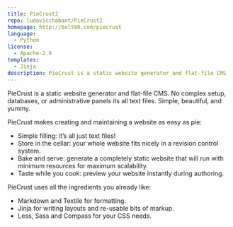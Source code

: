 ```yaml
---
title: PieCrust2
repo: ludovicchabant/PieCrust2
homepage: http://bolt80.com/piecrust
language:
  - Python
license:
  - Apache-2.0
templates:
  - Jinja
description: PieCrust is a static website generator and flat-file CMS
---
```


PieCrust is a static website generator and flat-file CMS. No complex setup,
databases, or administrative panels its all text files. Simple, beautiful,
and yummy.

PieCrust makes creating and maintaining a website as easy as pie:

- Simple filling: it’s all just text files!
- Store in the cellar: your whole website fits nicely in a revision control
  system.
- Bake and serve: generate a completely static website that will run with
  minimum resources for maximum scalability.
- Taste while you cook: preview your website instantly during authoring.

PieCrust uses all the ingredients you already like:

- Markdown and Textile for formatting.
- Jinja for writing layouts and re-usable bits of markup.
- Less, Sass and Compass for your CSS needs.
